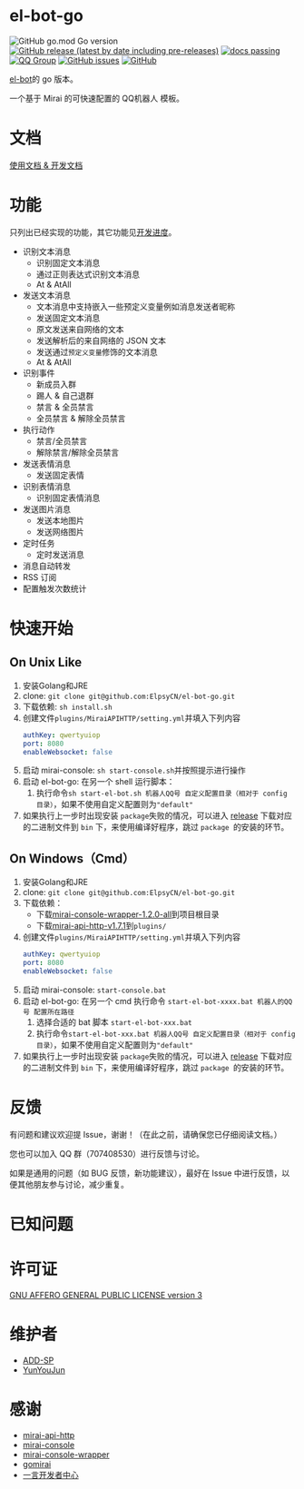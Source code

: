 # el-bot-go

![GitHub go.mod Go version](https://img.shields.io/github/go-mod/go-version/ElpsyCN/el-bot-go)
[![GitHub release (latest by date including pre-releases)](https://img.shields.io/github/v/release/ElpsyCN/el-bot-go?color=blue&include_prereleases)](https://github.com/ElpsyCN/el-bot-go/releases)
[![docs passing](https://img.shields.io/badge/docs-passing-brightgreen)](https://github.com/ElpsyCN/el-bot-go/blob/master/docs/dir.md)
[![QQ Group](https://img.shields.io/badge/qq%20group-707408530-12B7F5)](https://shang.qq.com/wpa/qunwpa?idkey=5b0eef3e3256ce23981f3b0aa2457175c66ca9194efd266fd0e9a7dbe43ed653)
[![GitHub issues](https://img.shields.io/github/issues/ElpsyCN/el-bot-go)](https://github.com/ElpsyCN/el-bot-go/issues)
[![GitHub](https://img.shields.io/github/license/ElpsyCN/el-bot-go?color=%233eb370)](https://github.com/ElpsyCN/el-bot-go/blob/master/LICENSE)

[el-bot](https://github.com/ElpsyCN/el-bot)的 go 版本。

一个基于 Mirai 的可快速配置的 QQ机器人 模板。

# 文档

[使用文档 & 开发文档](docs/dir.md)

# 功能

只列出已经实现的功能，其它功能见[开发进度](https://github.com/ElpsyCN/el-bot-go/projects/1)。

+ 识别文本消息
  + 识别固定文本消息
  + 通过正则表达式识别文本消息
  + At & AtAll
+ 发送文本消息
  + 文本消息中支持嵌入一些预定义变量例如消息发送者昵称
  + 发送固定文本消息
  + 原文发送来自网络的文本
  + 发送解析后的来自网络的 JSON 文本
  + 发送通过`预定义变量`修饰的文本消息
  + At & AtAll
+ 识别事件
  + 新成员入群
  + 踢人 & 自己退群
  + 禁言 & 全员禁言
  + 全员禁言 & 解除全员禁言
+ 执行动作
  + 禁言/全员禁言
  + 解除禁言/解除全员禁言
+ 发送表情消息
  + 发送固定表情
+ 识别表情消息
  + 识别固定表情消息
+ 发送图片消息
  + 发送本地图片
  + 发送网络图片
+ 定时任务
  + 定时发送消息
+ 消息自动转发
+ RSS 订阅
+ 配置触发次数统计

# 快速开始

## On Unix Like

1. 安装Golang和JRE
2. clone: `git clone git@github.com:ElpsyCN/el-bot-go.git`
3. 下载依赖: `sh install.sh`
4. 创建文件`plugins/MiraiAPIHTTP/setting.yml`并填入下列内容
    ```yml
    authKey: qwertyuiop
    port: 8080
    enableWebsocket: false
    ```
5. 启动 mirai-console: `sh start-console.sh`并按照提示进行操作
6. 启动 el-bot-go: 在另一个 shell 运行脚本：
    1. 执行命令`sh start-el-bot.sh 机器人QQ号 自定义配置目录（相对于 config 目录）`，如果不使用自定义配置则为`"default"`
7. 如果执行上一步时出现安装 `package`失败的情况，可以进入 [release](https://github.com/ElpsyCN/el-bot-go/releases) 下载对应的二进制文件到 `bin` 下，来使用编译好程序，跳过 `package `的安装的环节。

## On Windows（Cmd）

1. 安装Golang和JRE
2. clone: `git clone git@github.com:ElpsyCN/el-bot-go.git`
3. 下载依赖：
    + 下载[mirai-console-wrapper-1.2.0-all](https://github.com/mamoe/mirai-console-wrapper/releases/download/1.2.0/mirai-console-wrapper-1.2.0-all.jar)到项目根目录
    + 下载[mirai-api-http-v1.7.1](https://github.com/mamoe/mirai-api-http/releases/download/v1.7.1/mirai-api-http-v1.7.1.jar)到`plugins/`
4. 创建文件`plugins/MiraiAPIHTTP/setting.yml`并填入下列内容
    ```yml
    authKey: qwertyuiop
    port: 8080
    enableWebsocket: false
    ```
5. 启动 mirai-console: `start-console.bat`
6. 启动 el-bot-go: 在另一个 cmd 执行命令 `start-el-bot-xxxx.bat 机器人的QQ号 配置所在路径`
    1. 选择合适的 bat 脚本 `start-el-bot-xxx.bat`
    2. 执行命令`start-el-bot-xxx.bat 机器人QQ号 自定义配置目录（相对于 config 目录）`，如果不使用自定义配置则为`"default"`
7. 如果执行上一步时出现安装 `package`失败的情况，可以进入 [release](https://github.com/ElpsyCN/el-bot-go/releases) 下载对应的二进制文件到 `bin` 下，来使用编译好程序，跳过 `package `的安装的环节。

# 反馈

有问题和建议欢迎提 Issue，谢谢！（在此之前，请确保您已仔细阅读文档。）

您也可以加入 QQ 群（707408530）进行反馈与讨论。

如果是通用的问题（如 BUG 反馈，新功能建议），最好在 Issue 中进行反馈，以便其他朋友参与讨论，减少重复。

# 已知问题



# 许可证

[GNU AFFERO GENERAL PUBLIC LICENSE version 3](https://github.com/ElpsyCN/el-bot-go/blob/master/LICENSE)

# 维护者

+ [ADD-SP](https://github.com/ADD-SP)
+ [YunYouJun](https://github.com/YunYouJun)

# 感谢

+ [mirai-api-http](https://github.com/mamoe/mirai-api-http)
+ [mirai-console](https://github.com/mamoe/mirai-console)
+ [mirai-console-wrapper](https://github.com/mamoe/mirai-console-wrapper)
+ [gomirai](https://github.com/Logiase/gomirai)
+ [一言开发者中心](https://developer.hitokoto.cn/)
